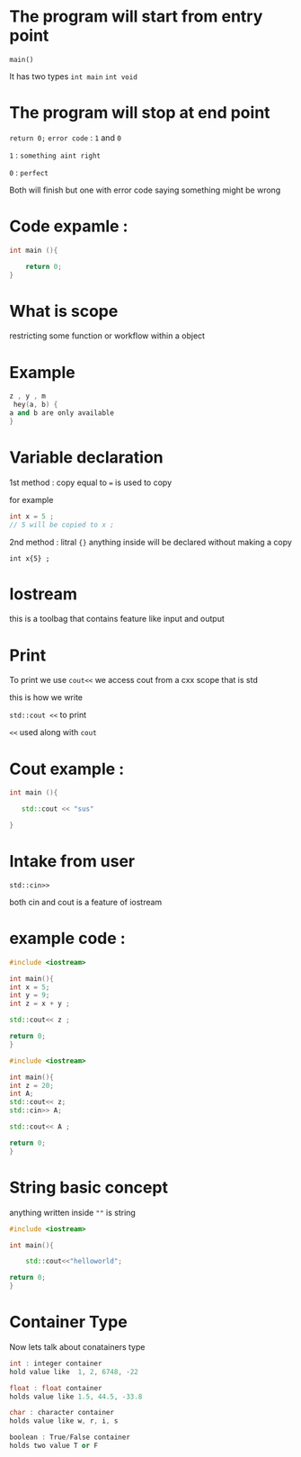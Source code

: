 # The program will start from entry point

`main()`
 
 It has two types
`int main`
`int void`
        


# The program will stop at end point
```return 0;``` 
 `error code` : `1` and `0` 

`1` : `something aint right`

`0` : `perfect`

Both will finish but one with error code saying something might be wrong 


# Code expamle : 
```cpp
int main (){

    return 0;
}
```

# What is scope 
restricting some function or workflow within a object

# Example
```cpp
z , y , m
 hey(a, b) {
a and b are only available
} 
```

# Variable declaration
1st method : copy 
 equal to `=` is used to copy 

for example
```cpp
int x = 5 ;
// 5 will be copied to x ;
```

2nd method : litral
`{}` anything inside will be declared without making a copy 

`int x{5} ;`

# Iostream
this is a toolbag that contains feature like input and output


# Print 
To print we use `cout<<`
we access cout from a cxx scope that is std

this is how we write 

```std::cout <<``` to print

`<<` used along with `cout` 

# Cout example : 
 ```cpp
 int main (){

    std::cout << "sus"

 }
 ```

# Intake from user
`std::cin>>`

both cin and cout is a feature of iostream

# example code : 
```cpp
#include <iostream>

int main(){
int x = 5;
int y = 9;
int z = x + y ;

std::cout<< z ;

return 0;
}
```
```cpp
#include <iostream>

int main(){
int z = 20;
int A;
std::cout<< z;
std::cin>> A;

std::cout<< A ;

return 0;
}
```
# String basic concept
anything written inside `""` is string 
```cpp
#include <iostream>

int main(){

    std::cout<<"helloworld";

return 0;
}
```

# Container Type
Now lets talk about conatainers type 
```cpp
int : integer container
hold value like  1, 2, 6748, -22
```
```cpp
float : float container 
holds value like 1.5, 44.5, -33.8
```
```cpp
char : character container
holds value like w, r, i, s
```
```cpp
boolean : True/False container
holds two value T or F
```

